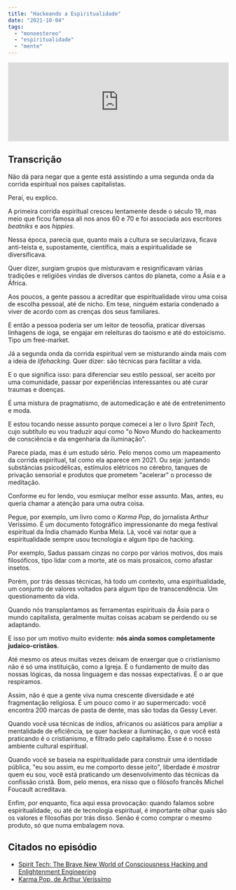 ```yaml
---
title: "Hackeando a Espiritualidade"
date: "2021-10-04"
tags: 
  - "monoestereo"
  - "espiritualidade"
  - "mente"
---
```


<iframe style="width: 100%; height: 180px;" src="https://anchor.fm/monoestereo/embed/episodes/Hackeando-a-Espiritualidade-e18a5kp" width="100%" height="180px" frameborder="0" scrolling="no"></iframe>

## Transcrição

Não dá para negar que a gente está assistindo a uma segunda onda da corrida espiritual nos países capitalistas.

Peraí, eu explico.

A primeira corrida espiritual cresceu lentamente desde o século 19, mas meio que ficou famosa ali nos anos 60 e 70 e foi associada aos escritores _beatniks_ e aos _hippies_.

Nessa época, parecia que, quanto mais a cultura se secularizava, ficava anti-teísta e, supostamente, científica, mais a espiritualidade se diversificava.

Quer dizer, surgiam grupos que misturavam e resignificavam várias tradições e religiões vindas de diversos cantos do planeta, como a Ásia e a África.

Aos poucos, a gente passou a acreditar que espiritualidade virou uma coisa de escolha pessoal, até de nicho. Em tese, ninguém estaria condenado a viver de acordo com as crenças dos seus familiares.

E então a pessoa poderia ser um leitor de teosofia, praticar diversas linhagens de ioga, se engajar em releituras do taoismo e até do estoicismo. Tipo um free-market.

Já a segunda onda da corrida espiritual vem se misturando ainda mais com a ideia de _lifehacking._ Quer dizer: são técnicas para facilitar a vida.

E o que significa isso: para diferenciar seu estilo pessoal, ser aceito por uma comunidade, passar por experiências interessantes ou até curar traumas e doenças.

É uma mistura de pragmatismo, de automedicação e até de entretenimento e moda.

E estou tocando nesse assunto porque comecei a ler o livro _Spirit Tech_, cujo subtítulo eu vou traduzir aqui como "o Novo Mundo do hackeamento de consciência e da engenharia da iluminação".

Parece piada, mas é um estudo sério. Pelo menos como um mapeamento da corrida espiritual, tal como ela aparece em 2021. Ou seja: juntando substâncias psicodélicas, estímulos elétricos no cérebro, tanques de privação sensorial e produtos que prometem "acelerar" o processo de meditação.

Conforme eu for lendo, vou esmiuçar melhor esse assunto. Mas, antes, eu queria chamar a atenção para uma outra coisa.

Pegue, por exemplo, um livro como o _Karma Pop_, do jornalista Arthur Veríssimo. É um documento fotográfico impressionante do mega festival espiritual da Índia chamado Kunba Mela. Lá, você vai notar que a espiritualidade sempre usou tecnologia e algum tipo de hacking.

Por exemplo, Sadus passam cinzas no corpo por vários motivos, dos mais filosóficos, tipo lidar com a morte, até os mais prosaicos, como afastar insetos.

Porém, por trás dessas técnicas, há todo um contexto, uma espiritualidade, um conjunto de valores voltados para algum tipo de transcendência. Um questionamento da vida.

Quando nós transplantamos as ferramentas espirituais da Ásia para o mundo capitalista, geralmente muitas coisas acabam se perdendo ou se adaptando.

E isso por um motivo muito evidente: **nós ainda somos completamente judaico-cristãos**.

Até mesmo os ateus muitas vezes deixam de enxergar que o cristianismo não é só uma instituição, como a Igreja. É o fundamento de muito das nossas lógicas, da nossa linguagem e das nossas expectativas. É o ar que respiramos.

Assim, não é que a gente viva numa crescente diversidade e até fragmentação religiosa. É um pouco como ir ao supermercado: você encontra 200 marcas de pasta de dente, mas são todas da Gessy Lever.

Quando você usa técnicas de índios, africanos ou asiáticos para ampliar a mentalidade de eficiência, se quer hackear a iluminação, o que você está praticando é o cristianismo, e filtrado pelo capitalismo. Esse é o nosso ambiente cultural espiritual.

Quando você se baseia na espiritualidade para construir uma identidade pública, "eu sou assim, eu me comporto desse jeito", liberdade é _mostrar_ quem eu sou, você está praticando um desenvolvimento das técnicas da confissão cristã. Bom, pelo menos, era nisso que o filósofo francês Michel Foucault acreditava.

Enfim, por enquanto, fica aqui essa provocação: quando falamos sobre espiritualidade, ou até de tecnologia espiritual, é importante olhar quais são os valores e filosofias por trás disso. Senão é como comprar o mesmo produto, só que numa embalagem nova.

## Citados no episódio

- [Spirit Tech: The Brave New World of Consciousness Hacking and Enlightenment Engineering](https://amzn.to/3laReAg)
- [Karma Pop, de Arthur Veríssimo](https://amzn.to/3owrPTv)
